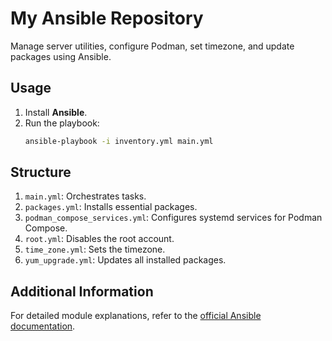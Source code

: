 # My Ansible Repository

Manage server utilities, configure Podman, set timezone, and update packages using Ansible.

## Usage

1. Install **Ansible**.
2. Run the playbook:
   ```bash
   ansible-playbook -i inventory.yml main.yml
   ```

## Structure

1. `main.yml`: Orchestrates tasks.
2. `packages.yml`: Installs essential packages.
3. `podman_compose_services.yml`: Configures systemd services for Podman Compose.
4. `root.yml`: Disables the root account.
5. `time_zone.yml`: Sets the timezone.
6. `yum_upgrade.yml`: Updates all installed packages.

## Additional Information

For detailed module explanations, refer to the [official Ansible documentation](https://docs.ansible.com/).
